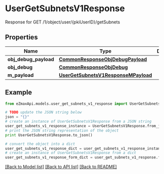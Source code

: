 # UserGetSubnetsV1Response

Response for GET /1/object/user/{pkiUserID}/getSubnets

## Properties
Name | Type | Description | Notes
------------ | ------------- | ------------- | -------------
**obj_debug_payload** | [**CommonResponseObjDebugPayload**](CommonResponseObjDebugPayload.md) |  | 
**obj_debug** | [**CommonResponseObjDebug**](CommonResponseObjDebug.md) |  | [optional] 
**m_payload** | [**UserGetSubnetsV1ResponseMPayload**](UserGetSubnetsV1ResponseMPayload.md) |  | 

## Example

```python
from eZmaxApi.models.user_get_subnets_v1_response import UserGetSubnetsV1Response

# TODO update the JSON string below
json = "{}"
# create an instance of UserGetSubnetsV1Response from a JSON string
user_get_subnets_v1_response_instance = UserGetSubnetsV1Response.from_json(json)
# print the JSON string representation of the object
print UserGetSubnetsV1Response.to_json()

# convert the object into a dict
user_get_subnets_v1_response_dict = user_get_subnets_v1_response_instance.to_dict()
# create an instance of UserGetSubnetsV1Response from a dict
user_get_subnets_v1_response_form_dict = user_get_subnets_v1_response.from_dict(user_get_subnets_v1_response_dict)
```
[[Back to Model list]](../README.md#documentation-for-models) [[Back to API list]](../README.md#documentation-for-api-endpoints) [[Back to README]](../README.md)


